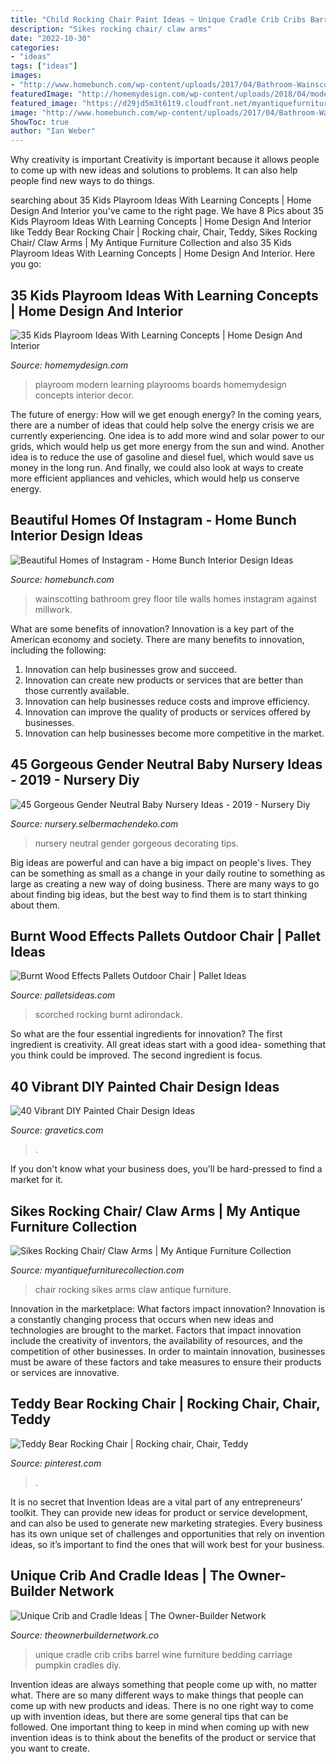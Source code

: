 ```yaml
---
title: "Child Rocking Chair Paint Ideas ~ Unique Cradle Crib Cribs Barrel Wine Furniture Bedding Carriage Pumpkin Cradles Diy"
description: "Sikes rocking chair/ claw arms"
date: "2022-10-30"
categories:
- "ideas"
tags: ["ideas"]
images:
- "http://www.homebunch.com/wp-content/uploads/2017/04/Bathroom-Wainscotting.-Bathroom-Wainscotting.-Bathroom-Wainscotting-Ideas.-Bathroom-Wainscotting.-Bathroom-Wainscotting-BathroomWainscotting-Bathroom-Wainscotting.jpg"
featuredImage: "http://homemydesign.com/wp-content/uploads/2018/04/modern-kids-playrooms-with-learning-boards.jpg"
featured_image: "https://d29jd5m3t61t9.cloudfront.net/myantiquefurniturecollection.com/images/fbfiles/images/image-30a90bc7d014f8f77f98eca1e7c47e01_v_1471206623.jpeg"
image: "http://www.homebunch.com/wp-content/uploads/2017/04/Bathroom-Wainscotting.-Bathroom-Wainscotting.-Bathroom-Wainscotting-Ideas.-Bathroom-Wainscotting.-Bathroom-Wainscotting-BathroomWainscotting-Bathroom-Wainscotting.jpg"
ShowToc: true
author: "Ian Weber"
---
```



Why creativity is important
Creativity is important because it allows people to come up with new ideas and solutions to problems. It can also help people find new ways to do things.

	

		
searching about 35 Kids Playroom Ideas With Learning Concepts | Home Design And Interior you've came to the right page. We have 8 Pics about 35 Kids Playroom Ideas With Learning Concepts | Home Design And Interior like Teddy Bear Rocking Chair | Rocking chair, Chair, Teddy, Sikes Rocking Chair/ Claw Arms | My Antique Furniture Collection and also 35 Kids Playroom Ideas With Learning Concepts | Home Design And Interior. Here you go:
		
    
## 35 Kids Playroom Ideas With Learning Concepts | Home Design And Interior

<img loading=lazy src="http://homemydesign.com/wp-content/uploads/2018/04/modern-kids-playrooms-with-learning-boards.jpg" onerror="this.onerror=null;this.src='https://tse3.mm.bing.net/th?id=OIP.hsByW11DLk4R-G1N68saEgHaJ4&amp;pid=15.1';" alt="35 Kids Playroom Ideas With Learning Concepts | Home Design And Interior">

_Source: homemydesign.com_

>playroom modern learning playrooms boards homemydesign concepts interior decor. 

	

The future of energy: How will we get enough energy?
In the coming years, there are a number of ideas that could help solve the energy crisis we are currently experiencing. One idea is to add more wind and solar power to our grids, which would help us get more energy from the sun and wind. Another idea is to reduce the use of gasoline and diesel fuel, which would save us money in the long run. And finally, we could also look at ways to create more efficient appliances and vehicles, which would help us conserve energy.

    
## Beautiful Homes Of Instagram - Home Bunch Interior Design Ideas

<img loading=lazy src="http://www.homebunch.com/wp-content/uploads/2017/04/Bathroom-Wainscotting.-Bathroom-Wainscotting.-Bathroom-Wainscotting-Ideas.-Bathroom-Wainscotting.-Bathroom-Wainscotting-BathroomWainscotting-Bathroom-Wainscotting.jpg" onerror="this.onerror=null;this.src='https://tse2.mm.bing.net/th?id=OIP.bBopnitaI8i279R6ZNnw4QHaLH&amp;pid=15.1';" alt="Beautiful Homes of Instagram - Home Bunch Interior Design Ideas">

_Source: homebunch.com_

>wainscotting bathroom grey floor tile walls homes instagram against millwork. 

	

What are some benefits of innovation?
Innovation is a key part of the American economy and society. There are many benefits to innovation, including the following: 
1. Innovation can help businesses grow and succeed. 
2. Innovation can create new products or services that are better than those currently available. 
3. Innovation can help businesses reduce costs and improve efficiency. 
4. Innovation can improve the quality of products or services offered by businesses. 
5. Innovation can help businesses become more competitive in the market.

    
## 45 Gorgeous Gender Neutral Baby Nursery Ideas - 2019 - Nursery Diy

<img loading=lazy src="http://nursery.selbermachendeko.com/wp-content/uploads/2019/07/45-Gorgeous-Gender-Neutral-Baby-Nursery-Ideas-2019.jpg" onerror="this.onerror=null;this.src='https://tse3.mm.bing.net/th?id=OIP.8CwbgIxPQS996J1JHUYJqQHaLG&amp;pid=15.1';" alt="45 Gorgeous Gender Neutral Baby Nursery Ideas - 2019 - Nursery Diy">

_Source: nursery.selbermachendeko.com_

>nursery neutral gender gorgeous decorating tips. 

	

Big ideas are powerful and can have a big impact on people's lives. They can be something as small as a change in your daily routine to something as large as creating a new way of doing business. There are many ways to go about finding big ideas, but the best way to find them is to start thinking about them.

    
## Burnt Wood Effects Pallets Outdoor Chair | Pallet Ideas

<img loading=lazy src="https://www.palletsideas.com/wp-content/uploads/2015/09/Wooden-Pallets-Outdoor-Chair-1.jpg" onerror="this.onerror=null;this.src='https://tse3.mm.bing.net/th?id=OIP.4FvoUFrL83ByCDDhDpE4xQHaJ4&amp;pid=15.1';" alt="Burnt Wood Effects Pallets Outdoor Chair | Pallet Ideas">

_Source: palletsideas.com_

>scorched rocking burnt adirondack. 

	

So what are the four essential ingredients for innovation? The first ingredient is creativity. All great ideas start with a good idea- something that you think could be improved. The second ingredient is focus.

    
## 40 Vibrant DIY Painted Chair Design Ideas

<img loading=lazy src="https://www.gravetics.com/wp-content/uploads/2017/08/DIY-Chair-Furniture-Art-Look-at-what-a-little-paint-and-fabric-can-do-to-and-old-chair.jpg" onerror="this.onerror=null;this.src='https://tse2.mm.bing.net/th?id=OIP.5fc6ID9aAkxFa6m4nhvbUgHaNO&amp;pid=15.1';" alt="40 Vibrant DIY Painted Chair Design Ideas">

_Source: gravetics.com_

>. 

	

If you don't know what your business does, you'll be hard-pressed to find a market for it.

    
## Sikes Rocking Chair/ Claw Arms | My Antique Furniture Collection

<img loading=lazy src="https://d29jd5m3t61t9.cloudfront.net/myantiquefurniturecollection.com/images/fbfiles/images/image-30a90bc7d014f8f77f98eca1e7c47e01_v_1471206623.jpeg" onerror="this.onerror=null;this.src='https://tse4.mm.bing.net/th?id=OIP.4Cxtu0fH90ZrekDmIGgXAQHaJ4&amp;pid=15.1';" alt="Sikes Rocking Chair/ Claw Arms | My Antique Furniture Collection">

_Source: myantiquefurniturecollection.com_

>chair rocking sikes arms claw antique furniture. 

	

Innovation in the marketplace: What factors impact innovation?
Innovation is a constantly changing process that occurs when new ideas and technologies are brought to the market. Factors that impact innovation include the creativity of inventors, the availability of resources, and the competition of other businesses. In order to maintain innovation, businesses must be aware of these factors and take measures to ensure their products or services are innovative.

    
## Teddy Bear Rocking Chair | Rocking Chair, Chair, Teddy

<img loading=lazy src="https://i.pinimg.com/736x/52/9a/c1/529ac1649f6f04846ab76a7f92fd3a62.jpg" onerror="this.onerror=null;this.src='https://tse2.mm.bing.net/th?id=OIP.pLBuYUNsduxXlSsmWGIxFQHaL7&amp;pid=15.1';" alt="Teddy Bear Rocking Chair | Rocking chair, Chair, Teddy">

_Source: pinterest.com_

>. 

	

It is no secret that Invention Ideas are a vital part of any entrepreneurs’ toolkit. They can provide new ideas for product or service development, and can also be used to generate new marketing strategies. Every business has its own unique set of challenges and opportunities that rely on invention ideas, so it’s important to find the ones that will work best for your business.

    
## Unique Crib And Cradle Ideas | The Owner-Builder Network

<img loading=lazy src="https://theownerbuildernetwork.co/wp-content/uploads/2016/04/Unique-Crib-Cradle-Ideas-12.jpg" onerror="this.onerror=null;this.src='https://tse2.mm.bing.net/th?id=OIP.t_uUMTJJ7gTRWZy87K4s_gHaFj&amp;pid=15.1';" alt="Unique Crib and Cradle Ideas | The Owner-Builder Network">

_Source: theownerbuildernetwork.co_

>unique cradle crib cribs barrel wine furniture bedding carriage pumpkin cradles diy. 

	

Invention ideas are always something that people come up with, no matter what. There are so many different ways to make things that people can come up with new products and ideas. There is no one right way to come up with invention ideas, but there are some general tips that can be followed. One important thing to keep in mind when coming up with new invention ideas is to think about the benefits of the product or service that you want to create.

